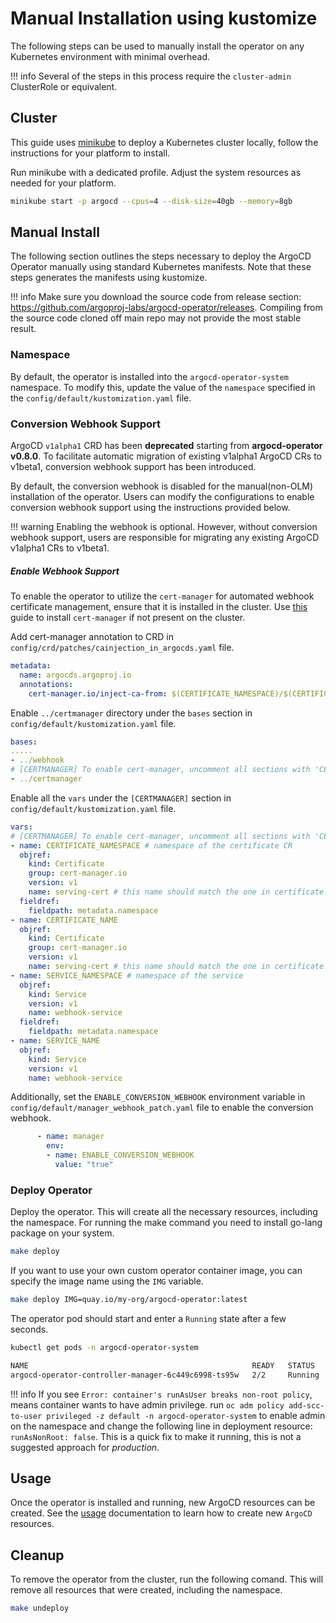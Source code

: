 # Manual Installation using kustomize

The following steps can be used to manually install the operator on any Kubernetes environment with minimal overhead.

!!! info
    Several of the steps in this process require the `cluster-admin` ClusterRole or equivalent.

## Cluster

This guide uses [minikube](https://minikube.sigs.k8s.io/) to deploy a Kubernetes cluster locally, follow the 
instructions for your platform to install. 

Run minikube with a dedicated profile. Adjust the system resources as needed for your platform. 

```bash
minikube start -p argocd --cpus=4 --disk-size=40gb --memory=8gb
```

## Manual Install

The following section outlines the steps necessary to deploy the ArgoCD Operator manually using standard Kubernetes 
manifests. Note that these steps generates the manifests using kustomize.

!!! info
    Make sure you download the source code from release section: https://github.com/argoproj-labs/argocd-operator/releases. Compiling from the source code cloned off main repo may not provide the most stable result.

### Namespace

By default, the operator is installed into the `argocd-operator-system` namespace. To modify this, update the
value of the `namespace` specified in the `config/default/kustomization.yaml` file. 

### Conversion Webhook Support

ArgoCD `v1alpha1` CRD has been **deprecated** starting from **argocd-operator v0.8.0**. To facilitate automatic migration of existing v1alpha1 ArgoCD CRs to v1beta1, conversion webhook support has been introduced.

By default, the conversion webhook is disabled for the manual(non-OLM) installation of the operator. Users can modify the configurations to enable conversion webhook support using the instructions provided below.

!!! warning
    Enabling the webhook is optional. However, without conversion webhook support, users are responsible for migrating any existing ArgoCD v1alpha1 CRs to v1beta1.

##### Enable Webhook Support

To enable the operator to utilize the `cert-manager` for automated webhook certificate management, ensure that it is installed in the cluster. Use [this](https://cert-manager.io/docs/installation/) guide to install `cert-manager` if not present on the cluster.

Add cert-manager annotation to CRD in `config/crd/patches/cainjection_in_argocds.yaml` file.
```yaml
metadata:
  name: argocds.argoproj.io
  annotations: 
    cert-manager.io/inject-ca-from: $(CERTIFICATE_NAMESPACE)/$(CERTIFICATE_NAME)
```

Enable `../certmanager` directory under the `bases` section in `config/default/kustomization.yaml` file.
```yaml
bases:
.....
- ../webhook
# [CERTMANAGER] To enable cert-manager, uncomment all sections with 'CERTMANAGER'. 'WEBHOOK' components are required.
- ../certmanager
```

Enable all the `vars` under the `[CERTMANAGER]` section in `config/default/kustomization.yaml` file.
```yaml
vars:
# [CERTMANAGER] To enable cert-manager, uncomment all sections with 'CERTMANAGER' prefix.
- name: CERTIFICATE_NAMESPACE # namespace of the certificate CR
  objref:
    kind: Certificate
    group: cert-manager.io
    version: v1
    name: serving-cert # this name should match the one in certificate.yaml
  fieldref:
    fieldpath: metadata.namespace
- name: CERTIFICATE_NAME
  objref:
    kind: Certificate
    group: cert-manager.io
    version: v1
    name: serving-cert # this name should match the one in certificate.yaml
- name: SERVICE_NAMESPACE # namespace of the service
  objref:
    kind: Service
    version: v1
    name: webhook-service
  fieldref:
    fieldpath: metadata.namespace
- name: SERVICE_NAME
  objref:
    kind: Service
    version: v1
    name: webhook-service
```

Additionally, set the `ENABLE_CONVERSION_WEBHOOK` environment variable in `config/default/manager_webhook_patch.yaml` file to enable the conversion webhook.
```yaml
      - name: manager
        env:
        - name: ENABLE_CONVERSION_WEBHOOK
          value: "true"
```

### Deploy Operator

Deploy the operator. This will create all the necessary resources, including the namespace. For running the make command you need to install go-lang package on your system.

```bash
make deploy
```

If you want to use your own custom operator container image, you can specify the image name using the `IMG` variable.

```bash
make deploy IMG=quay.io/my-org/argocd-operator:latest
```

The operator pod should start and enter a `Running` state after a few seconds.

```bash
kubectl get pods -n argocd-operator-system
```

```bash
NAME                                                  READY   STATUS    RESTARTS   AGE
argocd-operator-controller-manager-6c449c6998-ts95w   2/2     Running   0          33s
```
!!! info
    If you see `Error: container's runAsUser breaks non-root policy`, means container wants to have admin privilege. run `oc adm policy add-scc-to-user privileged -z default -n argocd-operator-system` to enable admin on the namespace and change the following line in deployment resource: `runAsNonRoot: false`. This is a quick fix to make it running, this is not a suggested approach for *production*.
    
## Usage 

Once the operator is installed and running, new ArgoCD resources can be created. See the [usage][docs_usage] 
documentation to learn how to create new `ArgoCD` resources.

## Cleanup 

To remove the operator from the cluster, run the following comand. This will remove all resources that were created,
including the namespace.
```bash
make undeploy
```



[docs_usage]:../usage/basics.md
